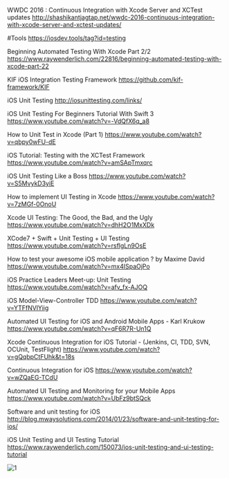 


WWDC 2016 : Continuous Integration with Xcode Server and XCTest updates
http://shashikantjagtap.net/wwdc-2016-continuous-integration-with-xcode-server-and-xctest-updates/

#Tools
https://iosdev.tools/tag?id=testing

Beginning Automated Testing With Xcode Part 2/2
https://www.raywenderlich.com/22816/beginning-automated-testing-with-xcode-part-22

KIF iOS Integration Testing Framework
https://github.com/kif-framework/KIF


iOS Unit Testing
http://iosunittesting.com/links/


iOS Unit Testing For Beginners Tutorial With Swift 3
https://www.youtube.com/watch?v=-VdQfX6q_a8

How to Unit Test in Xcode (Part 1)
https://www.youtube.com/watch?v=qbpy0wFU-dE

iOS Tutorial: Testing with the XCTest Framework
https://www.youtube.com/watch?v=amSApTmxqrc

iOS Unit Testing Like a Boss
https://www.youtube.com/watch?v=S5MvykD3yiE

How to implement UI Testing in Xcode
https://www.youtube.com/watch?v=7zMGf-0OnoU

Xcode UI Testing: The Good, the Bad, and the Ugly
https://www.youtube.com/watch?v=dhH2O1MxXDk

XCode7 + Swift + Unit Testing + UI Testing
https://www.youtube.com/watch?v=rsflgLn9OsE

How to test your awesome iOS mobile application ? by Maxime David
https://www.youtube.com/watch?v=mx4ISpaOjPo


iOS Practice Leaders Meet-up: Unit Testing
https://www.youtube.com/watch?v=afv_fx-AJOQ

iOS Model-View-Controller TDD
https://www.youtube.com/watch?v=YTFfNVlYiig	

Automated UI Testing for iOS and Android Mobile Apps - Karl Krukow
https://www.youtube.com/watch?v=qF6R7R-Un1Q

Xcode Continuous Integration for iOS Tutorial - (Jenkins, CI, TDD, SVN, OCUnit, TestFlight)
https://www.youtube.com/watch?v=gQqbpCtFUhk&t=18s

Continuous Integration for iOS
https://www.youtube.com/watch?v=wZQaEG-TCdU

Automated UI Testing and Monitoring for your Mobile Apps
https://www.youtube.com/watch?v=UbFz9btSQck

Software and unit testing for iOS
http://blog.mwaysolutions.com/2014/01/23/software-and-unit-testing-for-ios/

iOS Unit Testing and UI Testing Tutorial
https://www.raywenderlich.com/150073/ios-unit-testing-and-ui-testing-tutorial

![1](http://blog.perfectomobile.com/wp-content/uploads/2016/06/OSAutoBlogChartFinal-1024x1024.png)
